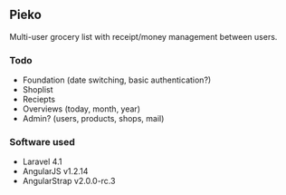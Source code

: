 ## Pieko

Multi-user grocery list with receipt/money management between users.


### Todo

- Foundation (date switching, basic authentication?)
- Shoplist
- Reciepts
- Overviews (today, month, year)
- Admin? (users, products, shops, mail)

### Software used

- Laravel 4.1
- AngularJS v1.2.14
- AngularStrap v2.0.0-rc.3
